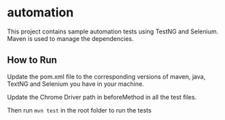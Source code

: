 # automation
This project contains sample automation tests using TestNG and Selenium. Maven is used to manage the dependencies.

## How to Run
Update the pom.xml file to the corresponding versions of maven, java, TextNG and Selenium you have in your machine.

Update the Chrome Driver path in beforeMethod in all the test files.

Then run `mvn test` in the root folder to run the tests

